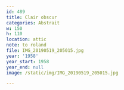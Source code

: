 ```yaml
---
id: 489
title: Clair obscur
categories: Abstrait
w: 150
h: 110
location: attic
note: to roland
file: IMG_20190519_205015.jpg
year: '1958'
year_start: 1958
year_end: null
image: /static/img/IMG_20190519_205015.jpg

---
```

